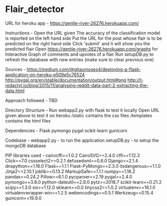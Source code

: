 # Flair_detector

URL for heroku app - https://gentle-river-26276.herokuapp.com/

Instructions - 
Open the URL given
The accuracy of the classification model is reported on the left hand side
Put the URL for the post whose flair is to be predicted on the right hand side
Click 'submit' and it will show you the predicted flair
Open https://gentle-river-26276.herokuapp.com/graphs for Interactive Graph of comments and upvotes of a flair
Run setupDB.py to refresh the database with new entries (make sure to clear previous one)

Sources - 
https://medium.com/@gitaumoses4/deploying-a-flask-application-on-heroku-e509e5c76524
http://pygal.org/en/stable/documentation/output.html#png
http://t-redactyl.io/blog/2015/11/analysing-reddit-data-part-2-extracting-the-data.html

Approach followed -
TBD

Directory Structure -
Run webapp2.py with flask to test it locally
Open URL given above to test it on heroku
/static contains the css files
/templates contains the html files

Dependencies -
Flask
pymongo
pygal
scikit-learn
gunicorn

Codebase -
webapp2.py - to run the application
setupDB.py -  to setup the mongoDB database

PIP libraries used - 
cairocffi==1.0.2
CairoSVG==2.4.0
cffi==1.12.3
Click==7.0
cssselect2==0.2.1
defusedxml==0.6.0
Django==2.1.4
dnspython==1.16.0
Flask==1.1.1
Flask-PyMongo==2.3.0
itsdangerous==1.1.0
Jinja2==2.10.1
joblib==0.13.2
MarkupSafe==1.1.1
numpy==1.16.2
pandas==0.24.2
Pillow==6.1.0
pycparser==2.19
pygal==2.4.0
pymongo==3.8.0
python-dateutil==2.8.0
pytz==2018.7
scikit-learn==0.21.2
scipy==1.3.0
six==1.12.0
sklearn==0.0
tinycss2==1.0.2
virtualenv==16.1.0
virtualenvwrapper-win==1.2.5
webencodings==0.5.1
Werkzeug==0.15.4
gunicorn==19.9.0
